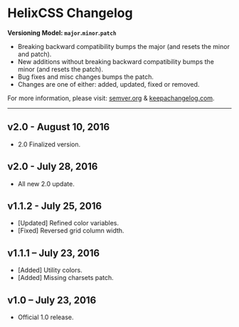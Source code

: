 # HelixCSS Changelog

**Versioning Model: `major`.`minor`.`patch`**

- Breaking backward compatibility bumps the major (and resets the minor and patch).
- New additions without breaking backward compatibility bumps the minor (and resets the patch).
- Bug fixes and misc changes bumps the patch.
- Changes are one of either: added, updated, fixed or removed.

For more information, please visit: [semver.org](semver.org) & [keepachangelog.com](keepachangelog.com).

---

## v2.0 - August 10, 2016
- 2.0 Finalized version.

## v2.0 - July 28, 2016
- All new 2.0 update.

## v1.1.2 - July 25, 2016
- [Updated] Refined color variables.
- [Fixed] Reversed grid column width.

## v1.1.1 – July 23, 2016
- [Added] Utility colors.
- [Added] Missing charsets patch.

## v1.0 – July 23, 2016
- Official 1.0 release.

